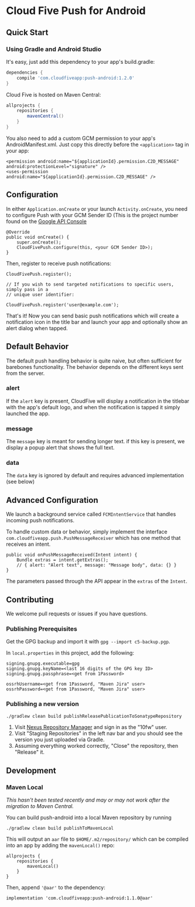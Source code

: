# Cloud Five Push for Android

## Quick Start

### Using Gradle and Android Studio

It's easy, just add this dependency to your app's build.gradle:

```groovy
dependencies {
    compile 'com.cloudfiveapp:push-android:1.2.0'
}
```

Cloud Five is hosted on Maven Central:

```groovy
allprojects {
    repositories {
        mavenCentral()
    }
}
```

You also need to add a custom GCM permission to your app's AndroidManifest.xml.  Just copy this
directly before the `<application>` tag in your app:

    <permission android:name="${applicationId}.permission.C2D_MESSAGE" android:protectionLevel="signature" />
    <uses-permission android:name="${applicationId}.permission.C2D_MESSAGE" />

## Configuration

In either `Application.onCreate` or your launch `Activity.onCreate`, you need to configure Push with
your GCM Sender ID (This is the project number found on the
[Google API Console](https://console.developers.google.com)

    @Override
    public void onCreate() {
        super.onCreate();
        CloudFivePush.configure(this, <your GCM Sender ID>);
    }

Then, register to receive push notifications:

    CloudFivePush.register();

    // If you wish to send targeted notifications to specific users, simply pass in a
    // unique user identifier:

    CloudFivePush.register('user@example.com');


That's it!  Now you can send basic push notifications which will create a notification icon in the
title bar and launch your app and optionally show an alert dialog when tapped.

## Default Behavior
The default push handling behavior is quite naive, but often sufficient for barebones functionality.
The behavior depends on the different keys sent from the server.

### alert
If the `alert` key is present, CloudFive will display a notification in the titlebar with the app's
default logo, and when the notification is tapped it simply launched the app.

### message
The `message` key is meant for sending longer text. if this key is present, we display a popup alert
that shows the full text.

### data
The `data` key is ignored by default and requires advanced implementation (see below)

## Advanced Configuration

We launch a background service called `FCMIntentService` that handles incoming push notifications.

To handle custom data or behavior, simply implement the interface
`com.cloudfiveapp.push.PushMessageReceiver` which has one method that receives an intent.

    public void onPushMessageReceived(Intent intent) {
        Bundle extras = intent.getExtras();
        // { alert: "Alert text", message: "Message body", data: {} }
    }

The parameters passed through the API appear in the `extras` of the `Intent`.

## Contributing

We welcome pull requests or issues if you have questions.

### Publishing Prerequisites

Get the GPG backup and import it with `gpg --import c5-backup.pgp`.

In `local.properties` in this project, add the following:

```
signing.gnupg.executable=gpg
signing.gnupg.keyName=<last 16 digits of the GPG key ID>
signing.gnupg.passphrase=<get from 1Password>

ossrhUsername=<get from 1Password, "Maven Jira" user>
ossrhPassword=<get from 1Password, "Maven Jira" user>
```

### Publishing a new version

```sh
./gradlew clean build publishReleasePublicationToSonatypeRepository
```

1. Visit [Nexus Repository Manager](https://s01.oss.sonatype.org/) and sign in as the "10fw" user.
2. Visit "Staging Repositories" in the left nav bar and you should see the version you just uploaded via Gradle.
3. Assuming everything worked correctly, "Close" the repository, then "Release" it.

## Development

### Maven Local

*This hasn't been tested recently and may or may not work after the migration to Maven Central.*

You can build push-android into a local Maven repository by running

    ./gradlew clean build publishToMavenLocal

This will output an `aar` file to `$HOME/.m2/repository/` which can be compiled into an app by
adding the `mavenLocal()` repo:

    allprojects {
        repositories {
            mavenLocal()
        }
    }

Then, append `'@aar'` to the dependency:

    implementation 'com.cloudfiveapp:push-android:1.1.0@aar'
